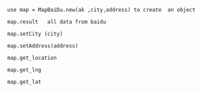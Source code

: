 	use map = MapBaiDu.new(ak ,city,address) to create  an object 	
   
    map.result   all data from baidu 

    map.setCity (city)
	
	map.setAddress(address)

	map.get_location 

	map.get_lng
	
	map.get_lat


